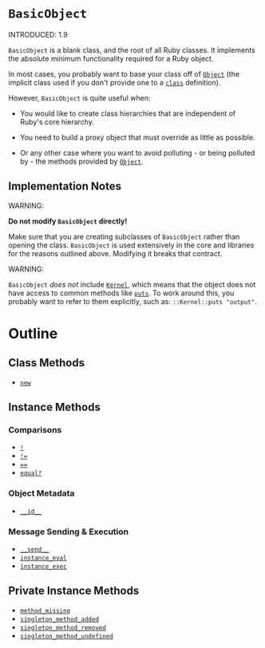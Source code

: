 `BasicObject`
=============

INTRODUCED: 1.9

`BasicObject` is a blank class, and the root of all Ruby classes.  It implements
the absolute minimum functionality required for a Ruby object.

In most cases, you probably want to base your class off of [`Object`](../object)
(the implicit class used if you don't provide one to a
[`class`](../../language/keywords/class.md) definition).

However, `BasicObject` is quite useful when:

* You would like to create class hierarchies that are independent of Ruby's core
  hierarchy.

* You need to build a proxy object that must override as little as possible.

* Or any other case where you want to avoid polluting - or being polluted by -
  the methods provided by [`Object`](../object).


Implementation Notes
--------------------

WARNING:

  **Do not modify `BasicObject` directly!**

  Make sure that you are creating subclasses of `BasicObject` rather than
  opening the class.  `BasicObject` is used extensively in the core and
  libraries for the reasons outlined above.  Modifying it breaks that contract.

WARNING:

  `BasicObject` _does not_ include [`Kernel`](../kernel), which means that the
  object does not have access to common methods like
  [`puts`](../kernel/instance_methods/puts).  To work around this, you probably
  want to refer to them explicitly, such as: `::Kernel::puts "output"`.


Outline
=======

Class Methods
-------------

* [`new`](class_methods/new.md)

Instance Methods
----------------

### Comparisons

* [`!`](instance_methods/negation_operator.md)
* [`!=`](instance_methods/inequality_operator.md)
* [`==`](instance_methods/equality_operator.md)
* [`equal?`](instance_methods/equality_operator.md)

### Object Metadata

* [`__id__`](instance_methods/reserved_id.md)

### Message Sending & Execution

* [`__send__`](instance_methods/reserved_send.md)
* [`instance_eval`](instance_methods/instance_eval.md)
* [`instance_exec`](instance_methods/instance_exec.md)

Private Instance Methods
------------------------

* [`method_missing`](instance_methods/method_missing.md)
* [`singleton_method_added`](instance_methods/singleton_method_added.md)
* [`singleton_method_removed`](instance_methods/singleton_method_removed.md)
* [`singleton_method_undefined`](instance_methods/singleton_method_undefined.md)
